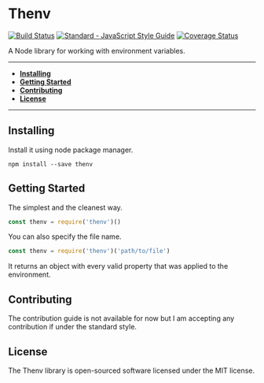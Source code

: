 # Thenv

[![Build Status](https://travis-ci.org/rhberro/thenv.svg?branch=master)](https://travis-ci.org/rhberro/thenv)
[![Standard - JavaScript Style Guide](https://img.shields.io/badge/code%20style-standard-brightgreen.svg)](http://standardjs.com/)
[![Coverage Status](https://coveralls.io/repos/github/rhberro/thenv/badge.svg)](https://coveralls.io/github/rhberro/thenv)

A Node library for working with environment variables.

---

- [**Installing**](#installing)
- [**Getting Started**](#getting-started)
- [**Contributing**](#contributing)
- [**License**](#license)

---

## Installing

Install it using node package manager.

```
npm install --save thenv
```

## Getting Started

The simplest and the cleanest way.

```js
const thenv = require('thenv')()
```

You can also specify the file name.

```js
const thenv = require('thenv')('path/to/file')
```

It returns an object with every valid property that was applied to the environment.

## Contributing

The contribution guide is not available for now but I am accepting any contribution if under the standard style.

## License

The Thenv library is open-sourced software licensed under the MIT license.
